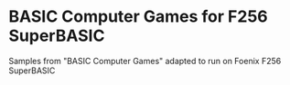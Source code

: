 # BASIC Computer Games for F256 SuperBASIC
Samples from "BASIC Computer Games" adapted to run on Foenix F256 SuperBASIC
